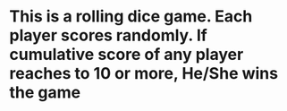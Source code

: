 # This is a rolling dice game. Each player scores randomly. If cumulative score of any player reaches to 10 or more, He/She wins the game
